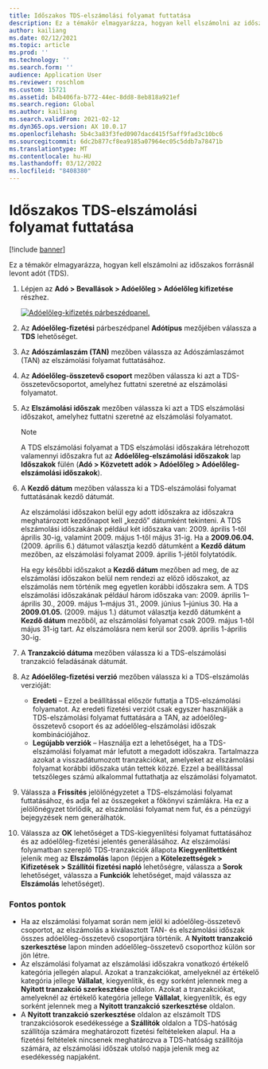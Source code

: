```yaml
---
title: Időszakos TDS-elszámolási folyamat futtatása
description: Ez a témakör elmagyarázza, hogyan kell elszámolni az időszakos forrásnál levont adót (TDS).
author: kailiang
ms.date: 02/12/2021
ms.topic: article
ms.prod: ''
ms.technology: ''
ms.search.form: ''
audience: Application User
ms.reviewer: roschlom
ms.custom: 15721
ms.assetid: b4b406fa-b772-44ec-8dd8-8eb818a921ef
ms.search.region: Global
ms.author: kailiang
ms.search.validFrom: 2021-02-12
ms.dyn365.ops.version: AX 10.0.17
ms.openlocfilehash: 5b4c3a83f3fed0907dacd415f5aff9fad3c10bc6
ms.sourcegitcommit: 6dc2b877cf8ea9185a07964ec05c5ddb7a78471b
ms.translationtype: MT
ms.contentlocale: hu-HU
ms.lasthandoff: 03/12/2022
ms.locfileid: "8408380"
---
```

# <a name="run-the-periodic-tds-settlement-process"></a>Időszakos TDS-elszámolási folyamat futtatása

[!include [banner](../includes/banner.md)]

Ez a témakör elmagyarázza, hogyan kell elszámolni az időszakos forrásnál levont adót (TDS).

1. Lépjen az **Adó \> Bevallások \> Adóelőleg \> Adóelőleg kifizetése** részhez.

    [![Adóelőleg-kifizetés párbeszédpanel.](./media/apac-ind-TDS-47.png)](./media/apac-ind-TDS-47.png)

2. Az **Adóelőleg-fizetési** párbeszédpanel **Adótípus** mezőjében válassza a **TDS** lehetőséget.
3. Az **Adószámlaszám (TAN)** mezőben válassza az Adószámlaszámot (TAN) az elszámolási folyamat futtatásához.
4. Az **Adóelőleg-összetevő csoport** mezőben válassza ki azt a TDS-összetevőcsoportot, amelyhez futtatni szeretné az elszámolási folyamatot.
5. Az **Elszámolási időszak** mezőben válassza ki azt a TDS elszámolási időszakot, amelyhez futtatni szeretné az elszámolási folyamatot.

    > [!NOTE]
    > A TDS elszámolási folyamat a TDS elszámolási időszakára létrehozott valamennyi időszakra fut az **Adóelőleg-elszámolási időszakok** lap **Időszakok** fülén (**Adó \> Közvetett adók \> Adóelőleg \> Adóelőleg-elszámolási időszakok**).

6. A **Kezdő dátum** mezőben válassza ki a TDS-elszámolási folyamat futtatásának kezdő dátumát.

    Az elszámolási időszakon belül egy adott időszakra az időszakra meghatározott kezdőnapot kell „kezdő” dátumként tekinteni. A TDS elszámolási időszakának például két időszaka van: 2009. április 1-től április 30-ig, valamint 2009. május 1-től május 31-ig. Ha a **2009.06.04.** (2009. április 6.) dátumot választja kezdő dátumként a **Kezdő dátum** mezőben, az elszámolási folyamat 2009. április 1-jétől folytatódik.

    Ha egy későbbi időszakot a **Kezdő dátum** mezőben ad meg, de az elszámolási időszakon belül nem rendezi az előző időszakot, az elszámolás nem történik meg egyetlen korábbi időszakra sem. A TDS elszámolási időszakának például három időszaka van: 2009. április 1–április 30., 2009. május 1–május 31., 2009. június 1–június 30. Ha a **2009.01.05.** (2009. május 1.) dátumot választja kezdő dátumként a **Kezdő dátum** mezőből, az elszámolási folyamat csak 2009. május 1-től május 31-ig tart. Az elszámolásra nem kerül sor 2009. április 1-április 30-ig.

7. A **Tranzakció dátuma** mezőben válassza ki a TDS-elszámolási tranzakció feladásának dátumát.
8. Az **Adóelőleg-fizetési verzió** mezőben válassza ki a TDS-elszámolás verzióját:

     - **Eredeti** – Ezzel a beállítással először futtatja a TDS-elszámolási folyamatot. Az eredeti fizetési verziót csak egyszer használják a TDS-elszámolási folyamat futtatására a TAN, az adóelőleg-összetevő csoport és az adóelőleg-elszámolási időszak kombinációjához.
    - **Legújabb verziók** – Használja ezt a lehetőséget, ha a TDS-elszámolási folyamat már lefutott a megadott időszakra. Tartalmazza azokat a visszadátumozott tranzakciókat, amelyeket az elszámolási folyamat korábbi időszaka után tettek közzé. Ezzel a beállítással tetszőleges számú alkalommal futtathatja az elszámolási folyamatot.

9. Válassza a **Frissítés** jelölőnégyzetet a TDS-elszámolási folyamat futtatásához, és adja fel az összegeket a főkönyvi számlákra. Ha ez a jelölőnégyzet törlődik, az elszámolási folyamat nem fut, és a pénzügyi bejegyzések nem generálhatók.
10. Válassza az **OK** lehetőséget a TDS-kiegyenlítési folyamat futtatásához és az adóelőleg-fizetési jelentés generálásához. Az elszámolási folyamatban szereplő TDS-tranzakciók állapota **Kiegyenlítettként** jelenik meg az **Elszámolás** lapon (lépjen a **Kötelezettségek \> Kifizetések \> Szállítói fizetési napló** lehetőségre, válassza a **Sorok** lehetőséget, válassza a **Funkciók** lehetőséget, majd válassza az **Elszámolás** lehetőséget).

### <a name="important-points"></a>Fontos pontok

- Ha az elszámolási folyamat során nem jelöl ki adóelőleg-összetevő csoportot, az elszámolás a kiválasztott TAN- és elszámolási időszak összes adóelőleg-összetevő csoportjára történik. A **Nyitott tranzakció szerkesztése** lapon minden adóelőleg-összetevő csoporthoz külön sor jön létre.
- Az elszámolási folyamat az elszámolási időszakra vonatkozó értékelő kategória jellegén alapul. Azokat a tranzakciókat, amelyeknél az értékelő kategória jellege **Vállalat**, kiegyenlítik, és egy sorként jelennek meg a **Nyitott tranzakció szerkesztése** oldalon. Azokat a tranzakciókat, amelyeknél az értékelő kategória jellege **Vállalat**, kiegyenlítik, és egy sorként jelennek meg a **Nyitott tranzakció szerkesztése** oldalon.
- A **Nyitott tranzakció szerkesztése** oldalon az elszámolt TDS tranzakciósorok esedékessége a **Szállítók** oldalon a TDS-hatóság szállítója számára meghatározott fizetési feltételeken alapul. Ha a fizetési feltételek nincsenek meghatározva a TDS-hatóság szállítója számára, az elszámolási időszak utolsó napja jelenik meg az esedékesség napjaként.
